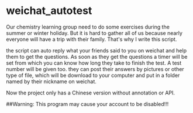 # weichat_autotest
Our chemistry learning group need to do some exercises during the summer or winter holiday. 
But it is hard to gather all of us because nearly everyone will have a trip with their family. 
That's why I write this script.

the script can auto reply what your friends said to you on weichat and help them to get the questions.
As soon as they get the questions a timer will be set from which you can know how long they take to finish the test.
A test number will be given too.
they can post their answers by pictures or other type of file, which will be download to your computer and put in a folder named by their nickname on weichat. 

Now the project only has a Chinese version without annotation or API.

##Warning: This program may cause your account to be disabled!!!
